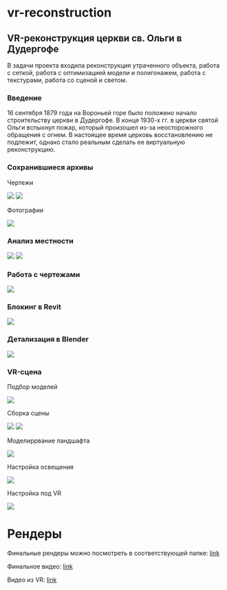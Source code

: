 # vr-reconstruction
## VR-реконструкция церкви св. Ольги в Дудергофе
В задачи проекта входила реконструкция утраченного объекта, работа с сеткой, работа с оптимизацией модели и полигонажем, работа с текстурами, работа со сценой и светом.
### Введение
16 сентября 1879 года на Вороньей горе было положено начало строительству церкви в Дудергофе.
В конце 1930-х гг. в церкви святой Ольги вспыхнул пожар, который произошел из-за неосторожного обращения с огнем.
В настоящее время церковь восстановлению не подлежит, однако стало реальным сделать ее виртуальную реконструкцию.

### Сохранившиеся архивы
Чертежи

![](image/чертеж1.jpg)
![](image/чертеж2.jpg)

Фотографии

![](image/фотография.png)

### Анализ местности
![](image/местность1.jpg)
![](image/местность2.jpg)

### Работа с чертежами
![](image/испр_чертежи.png)

### Блокинг в Revit
![](image/блокинг3.png)

### Детализация в Blender
![](image/детализация5.png)

### VR-сцена
Подбор моделей

![](image/подбор_моделей.png)

Сборка сцены

![](image/сборка_сцены.png)
![](image/сборка_сцены2.png)

Моделиррвание ландшафта

![](image/моделирование_ландшафта.png)

Настройка освещения

![](image/настройка_освещения.png)

Настройка под VR

![](image/настройка_под_vr.png)

# Рендеры
Финальные рендеры можно посмотреть в соответствующей папке: [link](https://drive.google.com/drive/folders/1vpdTti7bUI3RJHZ0GDWJ0Vi07740c2t2?usp=drive_link)

Финальное видео: [link](https://drive.google.com/file/d/1TqANnB4w_RYn-TD_PoW8oGEdxEvi1VeI/view?usp=sharing)

Видео из VR: [link](https://drive.google.com/file/d/1unxCNk5QTFK4mOOaG0uWs3RtLc43rKUk/view?usp=sharing)

